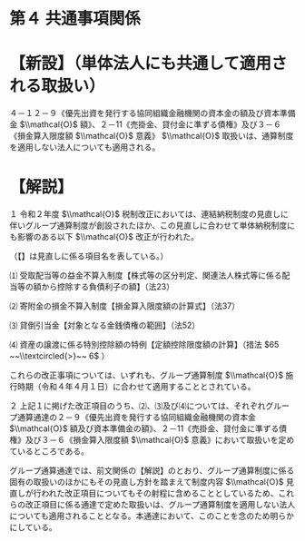 # 第４ 共通事項関係

# 【新設】（単体法人にも共通して適用される取扱い）

４－１２－９《優先出資を発行する協同組織金融機関の資本金の額及び資本準備金 $\\mathcal{O}$ 額》、２－11《売掛金、貸付金に準ずる債権》及び３－６《損金算入限度額 $\\mathcal{O}$ 意義》 $\\mathcal{O}$ 取扱いは、通算制度を適用しない法人についても適用される。

# 【解説】

１ 令和２年度 $\\mathcal{O}$ 税制改正においては、連結納税制度の見直しに伴いグループ通算制度が創設されたほか、この見直しに合わせて単体納税制度にも影響のある以下 $\\mathcal{O}$ 改正が行われた。

（【】は見直しに係る項目名を表している。）

⑴ 受取配当等の益金不算入制度【株式等の区分判定、関連法人株式等に係る配当等の額から控除する負債利子の額】（法23）

⑵ 寄附金の損金不算入制度【損金算入限度額の計算式】（法37）

⑶ 貸倒引当金【対象となる金銭債権の範囲】（法52）

⑷ 資産の譲渡に係る特別控除額の特例【定額控除限度額の計算】（措法 $65 ~~\\textcircled{>}~~ 6$ ）

これらの改正事項については、いずれも、グループ通算制度 $\\mathcal{O}$ 施行時期（令和４年４月１日）に合わせて適用することとされている。

２ 上記１に掲げた改正項目のうち、⑵、⑶及び⑷については、それぞれグループ通算通達の２－９《優先出資を発行する協同組織金融機関の資本金 $\\mathcal{O}$ 額及び資本準備金の額》、２－11《売掛金、貸付金に準ずる債権》及び３－６《損金算入限度額 $\\mathcal{O}$ 意義》において取扱いを定めているところである。

グループ通算通達では、前文関係の【解説】のとおり、グループ通算制度に係る固有の取扱いのほかにもその見直し方針を踏まえて制度内容 $\\mathcal{O}$ 見直しが行われた改正項目についてもその射程に含めることとしているため、これらの改正項目に係る通達で定めた取扱いは、グループ通算制度を適用しない法人についても適用されることとなる。本通達において、このことを念のため明らかにしている。